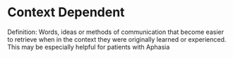 # Context Dependent

Definition: Words, ideas or methods of communication that become easier to retrieve when in the context they were originally learned or experienced. This may be especially helpful for patients with Aphasia